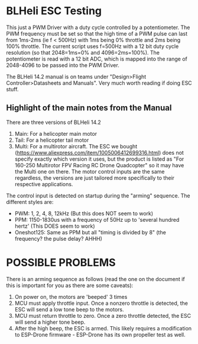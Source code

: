 # BLHeli ESC Testing
This just a PWM Driver with a duty cycle controlled by a potentiometer. The PWM frequency must be set so that the high time of a PWM pulse can last from 1ms-2ms (ie f < 500Hz) with 1ms being 0% throttle and 2ms being 100% throttle. The current script uses f=500Hz with a 12 bit duty cycle resolution (so that 2048=1ms=0% and 4096=2ms=100%). The potentiometer is read with a 12 bit ADC, which is mapped into the range of 2048-4096 to be passed into the PWM Driver.


The BLHeli 14.2 manual is on teams under "Design>Flight Controller>Datasheets and Manuals". Very much worth reading if doing ESC stuff.

## Highlight of the main notes from the Manual
There are three versions of BLHeli 14.2
1. Main: For a helicopter main motor
2. Tail: For a helicopter tail motor
3. Multi: For a multirotor aircraft.
The ESC we bought (https://www.aliexpress.com/item/1005006412699316.html) does not specify exactly which version it uses, but the product is listed as "For 160-250 Multirotor FPV Racing RC Drone Quadcopter" so it may have the Multi one on there. The motor control inputs are the same regardless, the versions are just tailored more specifically to their respective applications.

The control input is detected on startup during the "arming" sequence. The different styles are:
- PWM: 1, 2, 4, 8, 12kHz (But this does NOT seem to work)
- PPM: 1150-1830us with a frequency of 50Hz up to 'several hundred hertz' (This DOES seem to work)
- Oneshot125: Same as PPM but all "timing is divided by 8" (the frequency? the pulse delay? AHHH)

# POSSIBLE PROBLEMS
There is an arming sequence as follows (read the one on the document if this is important for you as there are some caveats):
1. On power on, the motors are 'beeped' 3 times
2. MCU must apply throttle input. Once a nonzero throttle is detected, the ESC will send a low tone beep to the motors.
3. MCU must return throttle to zero. Once a zero throttle detected, the ESC will send a higher tone beep.
4. After the high beep, the ESC is armed.
This likely requires a modification to ESP-Drone firmware - ESP-Drone has its own propeller test as well.